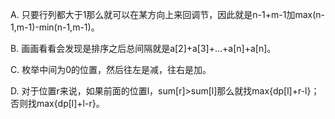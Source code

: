 A. 只要行列都大于1那么就可以在某方向上来回调节，因此就是n-1+m-1加max(n-1,m-1)-min(n-1,m-1)。

B. 画画看看会发现是排序之后总间隔就是a[2]+a[3]+...+a[n]+a[n]。

C. 枚举中间为0的位置，然后往左是减，往右是加。

D. 对于位置r来说，如果前面的位置l，sum[r]>sum[l]那么就找max{dp[l]+r-l}；否则找max{dp[l]+l-r}。
